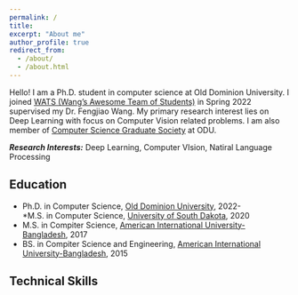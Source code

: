 ```yaml
---
permalink: /
title:
excerpt: "About me"
author_profile: true
redirect_from: 
  - /about/
  - /about.html
---
```




Hello! I am a Ph.D. student in computer science at Old Dominion University. I joined [WATS (Wang’s Awesome Team of Students)](https://fengjiaowang7.github.io/) in Spring 2022 supervised my Dr. Fengjiao Wang.
My primary research interest lies on Deep Learning with focus on Computer Vision related problems. I am also member of [Computer Science Graduate Society](https://odu.campusgroups.com/csgs/home/) at ODU.

***Research Interests:*** Deep Learning, Computer VIsion, Natiral Language Processing 

Education
-----
  * Ph.D. in Computer Science, [Old Dominion University](https://www.odu.edu/), 2022-  
  *M.S. in Computer Science, [University of South Dakota](https://usd.edu), 2020
  * M.S. in Compiter Science, [American International University-Bangladesh](https://www.aiub.edu), 2017
  * BS. in Compiter Science and Engineering, [American International University-Bangladesh](https://www.aiub.edu), 2015


Technical Skills  
-----


